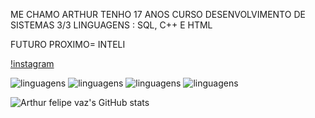   ME CHAMO ARTHUR
TENHO 17 ANOS
CURSO DESENVOLVIMENTO DE SISTEMAS 3/3
LINGUAGENS : SQL, C++ E HTML

FUTURO PROXIMO= INTELI 

[!instagram](https://www.instagram.com/_arthur_felipe__?igsh=YnBhOWJjcDAxNmJm)

![linguagens](https://img.shields.io/badge/HTML-239120?style=for-the-badge&logo=html5&logoColor=white)     ![linguagens](https://img.shields.io/badge/CSS-239120?&style=for-the-badge&logo=css3&logoColor=white)    ![linguagens](https://img.shields.io/badge/PHP-777BB4?style=for-the-badge&logo=php&logoColor=white)    ![linguagens](	https://img.shields.io/badge/MySQL-00000F?style=for-the-badge&logo=mysql&logoColor=white)

![Arthur felipe vaz's GitHub stats](https://github-readme-stats.vercel.app/api?username=Arthurfelipevaz&show_icons=true&theme=dark)
